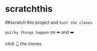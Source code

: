 # scratchthis
##scratch this project and `hunt the clones`

`quirky things happen` on :arrow_left: and :arrow_right: 

click :point_up_2: the clones
